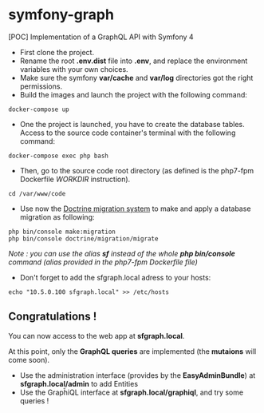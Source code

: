 # symfony-graph
[POC] Implementation of a GraphQL API with Symfony 4

* First clone the project.
* Rename the root **.env.dist** file into **.env**, and replace the environment variables with your own choices.
* Make sure the symfony **var/cache** and **var/log** directories got the right permissions.
* Build the images and launch the project with the following command: 
~~~
docker-compose up
~~~
* One the project is launched, you have to create the database tables. Access to the source code container's terminal with the following command:
~~~
docker-compose exec php bash
~~~
* Then, go to the source code root directory (as defined is the php7-fpm Dockerfile *WORKDIR* instruction).
~~~
cd /var/www/code
~~~
* Use now the [Doctrine migration system](https://symfony.com/doc/current/doctrine.html) to make and apply a database migration as following:
~~~
php bin/console make:migration
php bin/console doctrine/migration/migrate
~~~
*Note : you can use the alias **sf** instead of the whole **php bin/console** command (alias provided in the php7-fpm Dockerfile file)*
* Don't forget to add the sfgraph.local adress to your hosts:
~~~
echo "10.5.0.100 sfgraph.local" >> /etc/hosts
~~~

## Congratulations !

You can now access to the web app at **sfgraph.local**.

At this point, only the **GraphQL queries** are implemented (the **mutaions** will come soon).

* Use the administration interface (provides by the **EasyAdminBundle**) at **sfgraph.local/admin** to add Entities
* Use the GrapĥiQL interface at **sfgraph.local/graphiql**, and try some queries !



